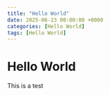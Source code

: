 ```yaml
---
title: "Hello World"
date: 2025-06-23 00:00:00 +0000
categories: [Hello World]
tags: [Hello World]
---
```


# Hello World

This is a test
